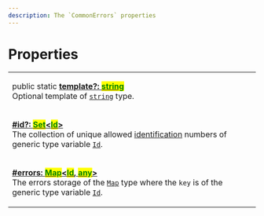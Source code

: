 ```yaml
---
description: The `CommonErrors` properties
---
```


# Properties

|                                                                                                                                                                                                                                                                                                                                                                                                                                                                                                                                                                                      |
| ------------------------------------------------------------------------------------------------------------------------------------------------------------------------------------------------------------------------------------------------------------------------------------------------------------------------------------------------------------------------------------------------------------------------------------------------------------------------------------------------------------------------------------------------------------------------------------ |
| <p>public static <a href="static-template.md"><strong>template?: </strong><mark style="color:green;"><strong>string</strong></mark></a><br>Optional template of <a href="https://www.typescriptlang.org/docs/handbook/basic-types.html#string"><code>string</code></a> type.</p>                                                                                                                                                                                                                                                                                                     |
| <p><strong></strong><a href="id.md"><strong>#id?: </strong><mark style="color:green;"><strong>Set</strong></mark><strong>&#x3C;</strong><mark style="color:green;"><strong>Id</strong></mark><strong>></strong></a><strong></strong><br><strong></strong>The collection of unique allowed <a href="../../getting-started/basic-concepts.md#unique-identification">identification</a> numbers of generic type variable <a href="../generic-type-variables.md#wrap-opening"><code>Id</code></a>.</p>                                                                                   |
| <p><strong></strong><a href="errors.md"><strong>#errors: </strong><mark style="color:green;"><strong>Map</strong></mark><strong>&#x3C;</strong><mark style="color:green;"><strong>Id</strong></mark><strong>, </strong><mark style="color:green;"><strong>any</strong></mark><strong>></strong></a><br>The errors storage of the <a href="https://developer.mozilla.org/en-US/docs/Web/JavaScript/Reference/Global_Objects/Map"><code>Map</code></a> type where the <code>key</code> is of the generic type variable <a href="../generic-type-variables.md"><code>Id</code></a>.</p> |
